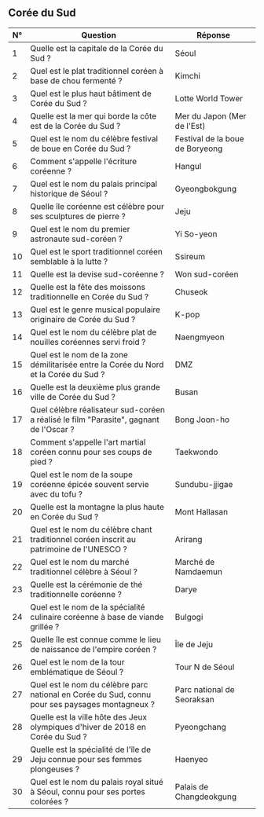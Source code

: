 ## Corée du Sud

| N° | Question                                                                                       | Réponse                         |
|----|------------------------------------------------------------------------------------------------|---------------------------------|
| 1  | Quelle est la capitale de la Corée du Sud ?                                                    | Séoul                           |
| 2  | Quel est le plat traditionnel coréen à base de chou fermenté ?                                 | Kimchi                          |
| 3  | Quel est le plus haut bâtiment de Corée du Sud ?                                               | Lotte World Tower               |
| 4  | Quelle est la mer qui borde la côte est de la Corée du Sud ?                                   | Mer du Japon (Mer de l'Est)     |
| 5  | Quel est le nom du célèbre festival de boue en Corée du Sud ?                                  | Festival de la boue de Boryeong |
| 6  | Comment s'appelle l'écriture coréenne ?                                                        | Hangul                          |
| 7  | Quel est le nom du palais principal historique de Séoul ?                                      | Gyeongbokgung                   |
| 8  | Quelle île coréenne est célèbre pour ses sculptures de pierre ?                                | Jeju                            |
| 9  | Quel est le nom du premier astronaute sud-coréen ?                                             | Yi So-yeon                      |
| 10 | Quel est le sport traditionnel coréen semblable à la lutte ?                                   | Ssireum                         |
| 11 | Quelle est la devise sud-coréenne ?                                                            | Won sud-coréen                  |
| 12 | Quelle est la fête des moissons traditionnelle en Corée du Sud ?                               | Chuseok                         |
| 13 | Quel est le genre musical populaire originaire de Corée du Sud ?                               | K-pop                           |
| 14 | Quel est le nom du célèbre plat de nouilles coréennes servi froid ?                            | Naengmyeon                      |
| 15 | Quel est le nom de la zone démilitarisée entre la Corée du Nord et la Corée du Sud ?           | DMZ                             |
| 16 | Quelle est la deuxième plus grande ville de Corée du Sud ?                                     | Busan                           |
| 17 | Quel célèbre réalisateur sud-coréen a réalisé le film "Parasite", gagnant de l'Oscar ?         | Bong Joon-ho                    |
| 18 | Comment s'appelle l'art martial coréen connu pour ses coups de pied ?                          | Taekwondo                       |
| 19 | Quel est le nom de la soupe coréenne épicée souvent servie avec du tofu ?                      | Sundubu-jjigae                  |
| 20 | Quelle est la montagne la plus haute en Corée du Sud ?                                         | Mont Hallasan                   |
| 21 | Quel est le nom du célèbre chant traditionnel coréen inscrit au patrimoine de l'UNESCO ?       | Arirang                         |
| 22 | Quel est le nom du marché traditionnel célèbre à Séoul ?                                       | Marché de Namdaemun             |
| 23 | Quelle est la cérémonie de thé traditionnelle coréenne ?                                       | Darye                           |
| 24 | Quel est le nom de la spécialité culinaire coréenne à base de viande grillée ?                 | Bulgogi                         |
| 25 | Quelle île est connue comme le lieu de naissance de l'empire coréen ?                          | Île de Jeju                     |
| 26 | Quel est le nom de la tour emblématique de Séoul ?                                             | Tour N de Séoul                 |
| 27 | Quel est le nom du célèbre parc national en Corée du Sud, connu pour ses paysages montagneux ? | Parc national de Seoraksan      |
| 28 | Quelle est la ville hôte des Jeux olympiques d'hiver de 2018 en Corée du Sud ?                 | Pyeongchang                     |
| 29 | Quelle est la spécialité de l'île de Jeju connue pour ses femmes plongeuses ?                  | Haenyeo                         |
| 30 | Quel est le nom du palais royal situé à Séoul, connu pour ses portes colorées ?                | Palais de Changdeokgung         |
